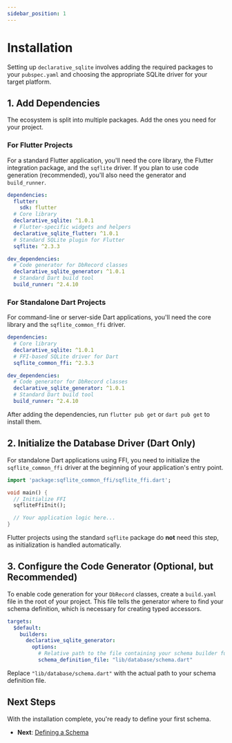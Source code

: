 ```yaml
---
sidebar_position: 1
---
```


# Installation

Setting up `declarative_sqlite` involves adding the required packages to your `pubspec.yaml` and choosing the appropriate SQLite driver for your target platform.

## 1. Add Dependencies

The ecosystem is split into multiple packages. Add the ones you need for your project.

### For Flutter Projects

For a standard Flutter application, you'll need the core library, the Flutter integration package, and the `sqflite` driver. If you plan to use code generation (recommended), you'll also need the generator and `build_runner`.

```yaml title="pubspec.yaml"
dependencies:
  flutter:
    sdk: flutter
  # Core library
  declarative_sqlite: ^1.0.1
  # Flutter-specific widgets and helpers
  declarative_sqlite_flutter: ^1.0.1
  # Standard SQLite plugin for Flutter
  sqflite: ^2.3.3

dev_dependencies:
  # Code generator for DbRecord classes
  declarative_sqlite_generator: ^1.0.1
  # Standard Dart build tool
  build_runner: ^2.4.10
```

### For Standalone Dart Projects

For command-line or server-side Dart applications, you'll need the core library and the `sqflite_common_ffi` driver.

```yaml title="pubspec.yaml"
dependencies:
  # Core library
  declarative_sqlite: ^1.0.1
  # FFI-based SQLite driver for Dart
  sqflite_common_ffi: ^2.3.3

dev_dependencies:
  # Code generator for DbRecord classes
  declarative_sqlite_generator: ^1.0.1
  # Standard Dart build tool
  build_runner: ^2.4.10
```

After adding the dependencies, run `flutter pub get` or `dart pub get` to install them.

## 2. Initialize the Database Driver (Dart Only)

For standalone Dart applications using FFI, you need to initialize the `sqflite_common_ffi` driver at the beginning of your application's entry point.

```dart title="bin/my_app.dart"
import 'package:sqflite_common_ffi/sqflite_ffi.dart';

void main() {
  // Initialize FFI
  sqfliteFfiInit();

  // Your application logic here...
}
```

Flutter projects using the standard `sqflite` package do **not** need this step, as initialization is handled automatically.

## 3. Configure the Code Generator (Optional, but Recommended)

To enable code generation for your `DbRecord` classes, create a `build.yaml` file in the root of your project. This file tells the generator where to find your schema definition, which is necessary for creating typed accessors.

```yaml title="build.yaml"
targets:
  $default:
    builders:
      declarative_sqlite_generator:
        options:
          # Relative path to the file containing your schema builder function
          schema_definition_file: "lib/database/schema.dart"
```

Replace `"lib/database/schema.dart"` with the actual path to your schema definition file.

## Next Steps

With the installation complete, you're ready to define your first schema.

- **Next**: [Defining a Schema](./defining-a-schema.md)
